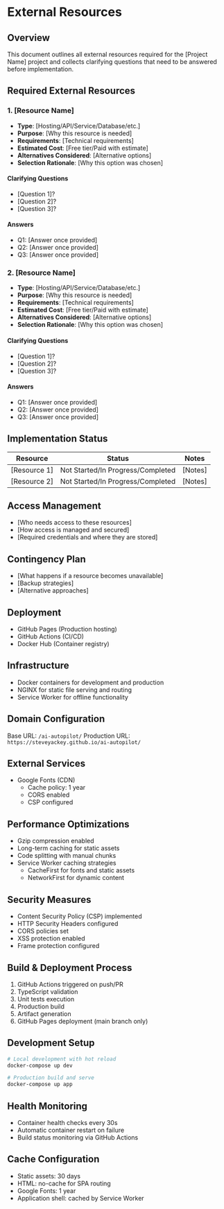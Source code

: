 # External Resources

## Overview
This document outlines all external resources required for the [Project Name] project and collects clarifying questions that need to be answered before implementation.

## Required External Resources

### 1. [Resource Name] 
- **Type**: [Hosting/API/Service/Database/etc.]
- **Purpose**: [Why this resource is needed]
- **Requirements**: [Technical requirements]
- **Estimated Cost**: [Free tier/Paid with estimate]
- **Alternatives Considered**: [Alternative options]
- **Selection Rationale**: [Why this option was chosen]

#### Clarifying Questions
- [Question 1]?
- [Question 2]?
- [Question 3]?

#### Answers
- Q1: [Answer once provided]
- Q2: [Answer once provided]
- Q3: [Answer once provided]

### 2. [Resource Name]
- **Type**: [Hosting/API/Service/Database/etc.]
- **Purpose**: [Why this resource is needed]
- **Requirements**: [Technical requirements]
- **Estimated Cost**: [Free tier/Paid with estimate]
- **Alternatives Considered**: [Alternative options]
- **Selection Rationale**: [Why this option was chosen]

#### Clarifying Questions
- [Question 1]?
- [Question 2]?
- [Question 3]?

#### Answers
- Q1: [Answer once provided]
- Q2: [Answer once provided]
- Q3: [Answer once provided]

## Implementation Status

| Resource | Status | Notes |
|----------|--------|-------|
| [Resource 1] | Not Started/In Progress/Completed | [Notes] |
| [Resource 2] | Not Started/In Progress/Completed | [Notes] |

## Access Management
- [Who needs access to these resources]
- [How access is managed and secured]
- [Required credentials and where they are stored]

## Contingency Plan
- [What happens if a resource becomes unavailable]
- [Backup strategies]
- [Alternative approaches]

## Deployment
- GitHub Pages (Production hosting)
- GitHub Actions (CI/CD)
- Docker Hub (Container registry)

## Infrastructure
- Docker containers for development and production
- NGINX for static file serving and routing
- Service Worker for offline functionality

## Domain Configuration
Base URL: `/ai-autopilot/`
Production URL: `https://steveyackey.github.io/ai-autopilot/`

## External Services
- Google Fonts (CDN)
  - Cache policy: 1 year
  - CORS enabled
  - CSP configured

## Performance Optimizations
- Gzip compression enabled
- Long-term caching for static assets
- Code splitting with manual chunks
- Service Worker caching strategies
  - CacheFirst for fonts and static assets
  - NetworkFirst for dynamic content

## Security Measures
- Content Security Policy (CSP) implemented
- HTTP Security Headers configured
- CORS policies set
- XSS protection enabled
- Frame protection configured

## Build & Deployment Process
1. GitHub Actions triggered on push/PR
2. TypeScript validation
3. Unit tests execution
4. Production build
5. Artifact generation
6. GitHub Pages deployment (main branch only)

## Development Setup
```bash
# Local development with hot reload
docker-compose up dev

# Production build and serve
docker-compose up app
```

## Health Monitoring
- Container health checks every 30s
- Automatic container restart on failure
- Build status monitoring via GitHub Actions

## Cache Configuration
- Static assets: 30 days
- HTML: no-cache for SPA routing
- Google Fonts: 1 year
- Application shell: cached by Service Worker
